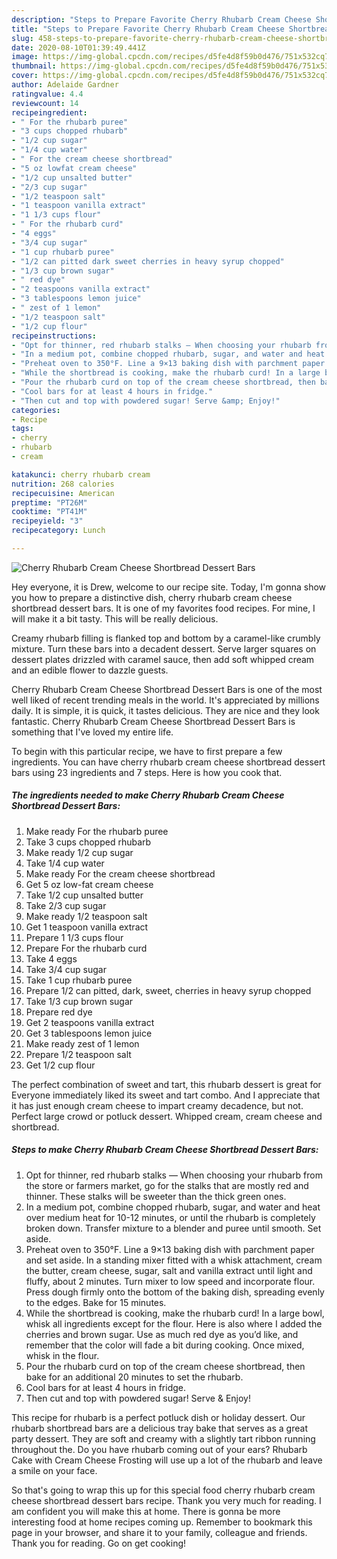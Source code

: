 ```yaml
---
description: "Steps to Prepare Favorite Cherry Rhubarb Cream Cheese Shortbread Dessert Bars"
title: "Steps to Prepare Favorite Cherry Rhubarb Cream Cheese Shortbread Dessert Bars"
slug: 458-steps-to-prepare-favorite-cherry-rhubarb-cream-cheese-shortbread-dessert-bars
date: 2020-08-10T01:39:49.441Z
image: https://img-global.cpcdn.com/recipes/d5fe4d8f59b0d476/751x532cq70/cherry-rhubarb-cream-cheese-shortbread-dessert-bars-recipe-main-photo.jpg
thumbnail: https://img-global.cpcdn.com/recipes/d5fe4d8f59b0d476/751x532cq70/cherry-rhubarb-cream-cheese-shortbread-dessert-bars-recipe-main-photo.jpg
cover: https://img-global.cpcdn.com/recipes/d5fe4d8f59b0d476/751x532cq70/cherry-rhubarb-cream-cheese-shortbread-dessert-bars-recipe-main-photo.jpg
author: Adelaide Gardner
ratingvalue: 4.4
reviewcount: 14
recipeingredient:
- " For the rhubarb puree"
- "3 cups chopped rhubarb"
- "1/2 cup sugar"
- "1/4 cup water"
- " For the cream cheese shortbread"
- "5 oz lowfat cream cheese"
- "1/2 cup unsalted butter"
- "2/3 cup sugar"
- "1/2 teaspoon salt"
- "1 teaspoon vanilla extract"
- "1 1/3 cups flour"
- " For the rhubarb curd"
- "4 eggs"
- "3/4 cup sugar"
- "1 cup rhubarb puree"
- "1/2 can pitted dark sweet cherries in heavy syrup chopped"
- "1/3 cup brown sugar"
- " red dye"
- "2 teaspoons vanilla extract"
- "3 tablespoons lemon juice"
- " zest of 1 lemon"
- "1/2 teaspoon salt"
- "1/2 cup flour"
recipeinstructions:
- "Opt for thinner, red rhubarb stalks — When choosing your rhubarb from the store or farmers market, go for the stalks that are mostly red and thinner. These stalks will be sweeter than the thick green ones."
- "In a medium pot, combine chopped rhubarb, sugar, and water and heat over medium heat for 10-12 minutes, or until the rhubarb is completely broken down. Transfer mixture to a blender and puree until smooth. Set aside."
- "Preheat oven to 350°F. Line a 9×13 baking dish with parchment paper and set aside. In a standing mixer fitted with a whisk attachment, cream the butter, cream cheese, sugar, salt and vanilla extract until light and fluffy, about 2 minutes. Turn mixer to low speed and incorporate flour. Press dough firmly onto the bottom of the baking dish, spreading evenly to the edges. Bake for 15 minutes."
- "While the shortbread is cooking, make the rhubarb curd! In a large bowl, whisk all ingredients except for the flour. Here is also where I added the cherries and brown sugar. Use as much red dye as you’d like, and remember that the color will fade a bit during cooking. Once mixed, whisk in the flour."
- "Pour the rhubarb curd on top of the cream cheese shortbread, then bake for an additional 20 minutes to set the rhubarb."
- "Cool bars for at least 4 hours in fridge."
- "Then cut and top with powdered sugar! Serve &amp; Enjoy!"
categories:
- Recipe
tags:
- cherry
- rhubarb
- cream

katakunci: cherry rhubarb cream 
nutrition: 268 calories
recipecuisine: American
preptime: "PT26M"
cooktime: "PT41M"
recipeyield: "3"
recipecategory: Lunch

---
```



![Cherry Rhubarb Cream Cheese Shortbread Dessert Bars](https://img-global.cpcdn.com/recipes/d5fe4d8f59b0d476/751x532cq70/cherry-rhubarb-cream-cheese-shortbread-dessert-bars-recipe-main-photo.jpg)

Hey everyone, it is Drew, welcome to our recipe site. Today, I'm gonna show you how to prepare a distinctive dish, cherry rhubarb cream cheese shortbread dessert bars. It is one of my favorites food recipes. For mine, I will make it a bit tasty. This will be really delicious.

Creamy rhubarb filling is flanked top and bottom by a caramel-like crumbly mixture. Turn these bars into a decadent dessert. Serve larger squares on dessert plates drizzled with caramel sauce, then add soft whipped cream and an edible flower to dazzle guests.

Cherry Rhubarb Cream Cheese Shortbread Dessert Bars is one of the most well liked of recent trending meals in the world. It's appreciated by millions daily. It is simple, it is quick, it tastes delicious. They are nice and they look fantastic. Cherry Rhubarb Cream Cheese Shortbread Dessert Bars is something that I've loved my entire life.


To begin with this particular recipe, we have to first prepare a few ingredients. You can have cherry rhubarb cream cheese shortbread dessert bars using 23 ingredients and 7 steps. Here is how you cook that.

<!--inarticleads1-->

##### The ingredients needed to make Cherry Rhubarb Cream Cheese Shortbread Dessert Bars:

1. Make ready  For the rhubarb puree
1. Take 3 cups chopped rhubarb
1. Make ready 1/2 cup sugar
1. Take 1/4 cup water
1. Make ready  For the cream cheese shortbread
1. Get 5 oz low-fat cream cheese
1. Take 1/2 cup unsalted butter
1. Take 2/3 cup sugar
1. Make ready 1/2 teaspoon salt
1. Get 1 teaspoon vanilla extract
1. Prepare 1 1/3 cups flour
1. Prepare  For the rhubarb curd
1. Take 4 eggs
1. Take 3/4 cup sugar
1. Take 1 cup rhubarb puree
1. Prepare 1/2 can pitted, dark, sweet, cherries in heavy syrup chopped
1. Take 1/3 cup brown sugar
1. Prepare  red dye
1. Get 2 teaspoons vanilla extract
1. Get 3 tablespoons lemon juice
1. Make ready  zest of 1 lemon
1. Prepare 1/2 teaspoon salt
1. Get 1/2 cup flour


The perfect combination of sweet and tart, this rhubarb dessert is great for Everyone immediately liked its sweet and tart combo. And I appreciate that it has just enough cream cheese to impart creamy decadence, but not. Perfect large crowd or potluck dessert. Whipped cream, cream cheese and shortbread. 

<!--inarticleads2-->

##### Steps to make Cherry Rhubarb Cream Cheese Shortbread Dessert Bars:

1. Opt for thinner, red rhubarb stalks — When choosing your rhubarb from the store or farmers market, go for the stalks that are mostly red and thinner. These stalks will be sweeter than the thick green ones.
1. In a medium pot, combine chopped rhubarb, sugar, and water and heat over medium heat for 10-12 minutes, or until the rhubarb is completely broken down. Transfer mixture to a blender and puree until smooth. Set aside.
1. Preheat oven to 350°F. Line a 9×13 baking dish with parchment paper and set aside. In a standing mixer fitted with a whisk attachment, cream the butter, cream cheese, sugar, salt and vanilla extract until light and fluffy, about 2 minutes. Turn mixer to low speed and incorporate flour. Press dough firmly onto the bottom of the baking dish, spreading evenly to the edges. Bake for 15 minutes.
1. While the shortbread is cooking, make the rhubarb curd! In a large bowl, whisk all ingredients except for the flour. Here is also where I added the cherries and brown sugar. Use as much red dye as you’d like, and remember that the color will fade a bit during cooking. Once mixed, whisk in the flour.
1. Pour the rhubarb curd on top of the cream cheese shortbread, then bake for an additional 20 minutes to set the rhubarb.
1. Cool bars for at least 4 hours in fridge.
1. Then cut and top with powdered sugar! Serve &amp; Enjoy!


This recipe for rhubarb is a perfect potluck dish or holiday dessert. Our rhubarb shortbread bars are a delicious tray bake that serves as a great party dessert. They are soft and creamy with a slightly tart ribbon running throughout the. Do you have rhubarb coming out of your ears? Rhubarb Cake with Cream Cheese Frosting will use up a lot of the rhubarb and leave a smile on your face. 

So that's going to wrap this up for this special food cherry rhubarb cream cheese shortbread dessert bars recipe. Thank you very much for reading. I am confident you will make this at home. There is gonna be more interesting food at home recipes coming up. Remember to bookmark this page in your browser, and share it to your family, colleague and friends. Thank you for reading. Go on get cooking!
